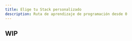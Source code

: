 ```yaml
---
title: Elige tu Stack personalizado
description: Ruta de aprendizaje de programación desde 0
---
```


## WIP